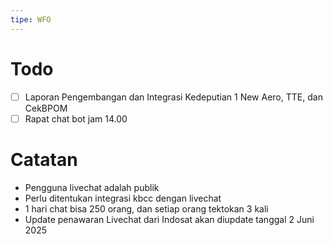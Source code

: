 ```yaml
---
tipe: WFO
---
```

# Todo
- [ ] Laporan Pengembangan dan Integrasi Kedeputian 1 New Aero, TTE, dan CekBPOM
- [ ] Rapat chat bot jam 14.00
# Catatan
- Pengguna livechat adalah publik
- Perlu ditentukan integrasi kbcc dengan livechat
- 1 hari chat bisa 250 orang, dan setiap orang tektokan 3 kali
- Update penawaran Livechat dari Indosat akan diupdate tanggal 2 Juni 2025
